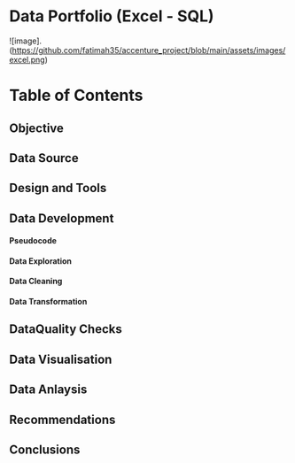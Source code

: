 # Data Portfolio (Excel - SQL)

![image].(https://github.com/fatimah35/accenture_project/blob/main/assets/images/excel.png)

# Table of Contents
## Objective
## Data Source
## Design and Tools
## Data Development
#### Pseudocode
#### Data Exploration
#### Data Cleaning
#### Data Transformation
## DataQuality Checks
## Data Visualisation
## Data Anlaysis
## Recommendations
## Conclusions
